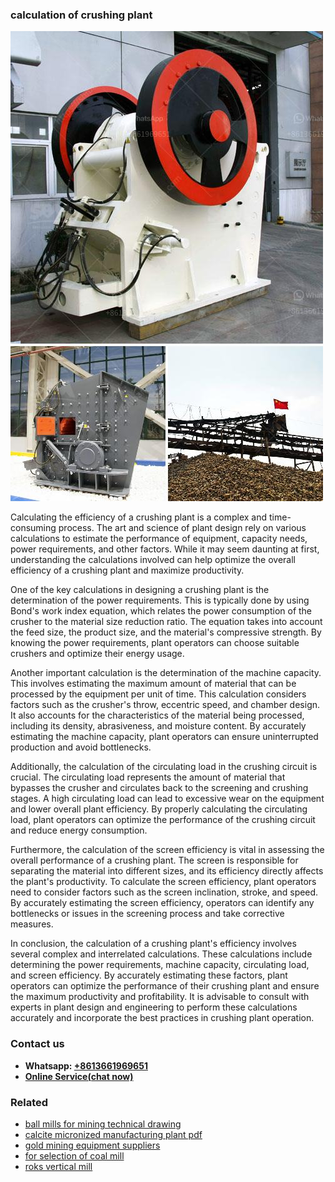 <h3>calculation of crushing plant</h3><img src='1708497312.jpg' alt=''><p>Calculating the efficiency of a crushing plant is a complex and time-consuming process. The art and science of plant design rely on various calculations to estimate the performance of equipment, capacity needs, power requirements, and other factors. While it may seem daunting at first, understanding the calculations involved can help optimize the overall efficiency of a crushing plant and maximize productivity.</p><p>One of the key calculations in designing a crushing plant is the determination of the power requirements. This is typically done by using Bond's work index equation, which relates the power consumption of the crusher to the material size reduction ratio. The equation takes into account the feed size, the product size, and the material's compressive strength. By knowing the power requirements, plant operators can choose suitable crushers and optimize their energy usage.</p><p>Another important calculation is the determination of the machine capacity. This involves estimating the maximum amount of material that can be processed by the equipment per unit of time. This calculation considers factors such as the crusher's throw, eccentric speed, and chamber design. It also accounts for the characteristics of the material being processed, including its density, abrasiveness, and moisture content. By accurately estimating the machine capacity, plant operators can ensure uninterrupted production and avoid bottlenecks.</p><p>Additionally, the calculation of the circulating load in the crushing circuit is crucial. The circulating load represents the amount of material that bypasses the crusher and circulates back to the screening and crushing stages. A high circulating load can lead to excessive wear on the equipment and lower overall plant efficiency. By properly calculating the circulating load, plant operators can optimize the performance of the crushing circuit and reduce energy consumption.</p><p>Furthermore, the calculation of the screen efficiency is vital in assessing the overall performance of a crushing plant. The screen is responsible for separating the material into different sizes, and its efficiency directly affects the plant's productivity. To calculate the screen efficiency, plant operators need to consider factors such as the screen inclination, stroke, and speed. By accurately estimating the screen efficiency, operators can identify any bottlenecks or issues in the screening process and take corrective measures.</p><p>In conclusion, the calculation of a crushing plant's efficiency involves several complex and interrelated calculations. These calculations include determining the power requirements, machine capacity, circulating load, and screen efficiency. By accurately estimating these factors, plant operators can optimize the performance of their crushing plant and ensure the maximum productivity and profitability. It is advisable to consult with experts in plant design and engineering to perform these calculations accurately and incorporate the best practices in crushing plant operation.</p><h3>Contact us</h3><ul><li><strong>Whatsapp:&nbsp;<a href="https://wa.me/8613661969651">+8613661969651</a></strong></li><li><a href="https://swt.shibang-china.com/?git&amp;zhl&amp;calculation of crushing plant"><strong>Online Service(chat now)</strong></a></li></ul><h3>Related</h3><ul><li><a href='ball mills for mining technical drawing.md'>ball mills for mining technical drawing</a></li><li><a href='calcite micronized manufacturing plant pdf.md'>calcite micronized manufacturing plant pdf</a></li><li><a href='gold mining equipment suppliers.md'>gold mining equipment suppliers</a></li><li><a href='for selection of coal mill.md'>for selection of coal mill</a></li><li><a href='roks vertical mill.md'>roks vertical mill</a></li></ul>